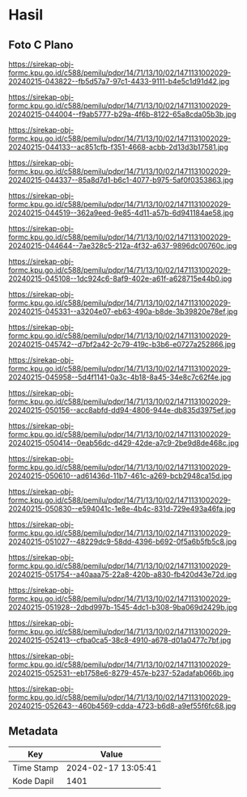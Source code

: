 # Hasil

## Foto C Plano

https://sirekap-obj-formc.kpu.go.id/c588/pemilu/pdpr/14/71/13/10/02/1471131002029-20240215-043822--fb5d57a7-97c1-4433-9111-b4e5c1d91d42.jpg

https://sirekap-obj-formc.kpu.go.id/c588/pemilu/pdpr/14/71/13/10/02/1471131002029-20240215-044004--f9ab5777-b29a-4f6b-8122-65a8cda05b3b.jpg

https://sirekap-obj-formc.kpu.go.id/c588/pemilu/pdpr/14/71/13/10/02/1471131002029-20240215-044133--ac851cfb-f351-4668-acbb-2d13d3b17581.jpg

https://sirekap-obj-formc.kpu.go.id/c588/pemilu/pdpr/14/71/13/10/02/1471131002029-20240215-044337--85a8d7d1-b6c1-4077-b975-5af0f0353863.jpg

https://sirekap-obj-formc.kpu.go.id/c588/pemilu/pdpr/14/71/13/10/02/1471131002029-20240215-044519--362a9eed-9e85-4d11-a57b-6d941184ae58.jpg

https://sirekap-obj-formc.kpu.go.id/c588/pemilu/pdpr/14/71/13/10/02/1471131002029-20240215-044644--7ae328c5-212a-4f32-a637-9896dc00760c.jpg

https://sirekap-obj-formc.kpu.go.id/c588/pemilu/pdpr/14/71/13/10/02/1471131002029-20240215-045108--1dc924c6-8af9-402e-a61f-a628715e44b0.jpg

https://sirekap-obj-formc.kpu.go.id/c588/pemilu/pdpr/14/71/13/10/02/1471131002029-20240215-045331--a3204e07-eb63-490a-b8de-3b39820e78ef.jpg

https://sirekap-obj-formc.kpu.go.id/c588/pemilu/pdpr/14/71/13/10/02/1471131002029-20240215-045742--d7bf2a42-2c79-419c-b3b6-e0727a252866.jpg

https://sirekap-obj-formc.kpu.go.id/c588/pemilu/pdpr/14/71/13/10/02/1471131002029-20240215-045958--5d4f1141-0a3c-4b18-8a45-34e8c7c62f4e.jpg

https://sirekap-obj-formc.kpu.go.id/c588/pemilu/pdpr/14/71/13/10/02/1471131002029-20240215-050156--acc8abfd-dd94-4806-944e-db835d3975ef.jpg

https://sirekap-obj-formc.kpu.go.id/c588/pemilu/pdpr/14/71/13/10/02/1471131002029-20240215-050414--0eab56dc-d429-42de-a7c9-2be9d8de468c.jpg

https://sirekap-obj-formc.kpu.go.id/c588/pemilu/pdpr/14/71/13/10/02/1471131002029-20240215-050610--ad61436d-11b7-461c-a269-bcb2948ca15d.jpg

https://sirekap-obj-formc.kpu.go.id/c588/pemilu/pdpr/14/71/13/10/02/1471131002029-20240215-050830--e594041c-1e8e-4b4c-831d-729e493a46fa.jpg

https://sirekap-obj-formc.kpu.go.id/c588/pemilu/pdpr/14/71/13/10/02/1471131002029-20240215-051027--48229dc9-58dd-4396-b692-0f5a6b5fb5c8.jpg

https://sirekap-obj-formc.kpu.go.id/c588/pemilu/pdpr/14/71/13/10/02/1471131002029-20240215-051754--a40aaa75-22a8-420b-a830-fb420d43e72d.jpg

https://sirekap-obj-formc.kpu.go.id/c588/pemilu/pdpr/14/71/13/10/02/1471131002029-20240215-051928--2dbd997b-1545-4dc1-b308-9ba069d2429b.jpg

https://sirekap-obj-formc.kpu.go.id/c588/pemilu/pdpr/14/71/13/10/02/1471131002029-20240215-052413--cfba0ca5-38c8-4910-a678-d01a0477c7bf.jpg

https://sirekap-obj-formc.kpu.go.id/c588/pemilu/pdpr/14/71/13/10/02/1471131002029-20240215-052531--eb1758e6-8279-457e-b237-52adafab066b.jpg

https://sirekap-obj-formc.kpu.go.id/c588/pemilu/pdpr/14/71/13/10/02/1471131002029-20240215-052643--460b4569-cdda-4723-b6d8-a9ef55f6fc68.jpg


## Metadata

| Key        | Value               |
| ---------- | ------------------- |
| Time Stamp | 2024-02-17 13:05:41 |
| Kode Dapil | 1401                |




